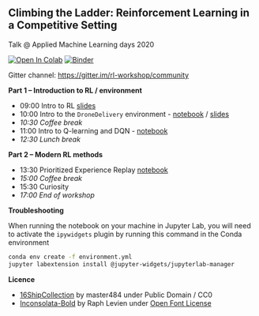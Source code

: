 
Climbing the Ladder: Reinforcement Learning in a Competitive Setting
---

Talk @ Applied Machine Learning days 2020

[![Open In Colab](https://colab.research.google.com/assets/colab-badge.svg)](https://colab.research.google.com/github/pacm/rl-workshop) [![Binder](https://mybinder.org/badge_logo.svg)](https://mybinder.org/v2/gh/pacm/rl-workshop/master)

Gitter channel: https://gitter.im/rl-workshop/community

**Part 1 – Introduction to RL / environment**

* 09:00 Intro to RL [slides](https://docs.google.com/presentation/d/10yaaF3BWMqUb-xMZZX3tJLASTG9Hxgdst0qKPVhd2DI/edit?usp=sharing)
* 10:00 Intro to the `DroneDelivery` environment - [notebook](https://colab.research.google.com/github/pacm/rl-workshop/blob/abdce93c5d9bc401b42251da36d3692fda00521d/01%20Intro%20to%20environment.ipynb) / [slides](https://docs.google.com/presentation/d/10uOOdxPDKaavjwHTqF1WhBjKfOeu6-cTnJ_Yrki9UvE/edit?usp=sharing)
* *10:30 Coffee break*
* 11:00 Intro to Q-learning and DQN - [notebook](https://colab.research.google.com/github/pacm/rl-workshop/blob/abdce93c5d9bc401b42251da36d3692fda00521d/02%20Intro%20to%20Q-learning%20and%20DQN.ipynb)
* *12:30 Lunch break*

**Part 2 – Modern RL methods**

* 13:30 Prioritized Experience Replay [notebook](https://colab.research.google.com/drive/1JR6Q3A9X4KUznZkgwQhLvX4J7sizzPes)
* *15:00 Coffee break*
* 15:30 Curiosity
* *17:00 End of workshop*


**Troubleshooting**

When running the notebook on your machine in Jupyter Lab, you will need to activate the `ipywidgets` plugin by running this command in the Conda environment

```bash
conda env create -f environment.yml
jupyter labextension install @jupyter-widgets/jupyterlab-manager
```

**Licence**

* [16ShipCollection](https://opengameart.org/content/1616-ship-collection) by master484 under Public Domain / CC0
* [Inconsolata-Bold](https://fonts.google.com/specimen/Inconsolata) by Raph Levien under [Open Font License](https://scripts.sil.org/cms/scripts/page.php?site_id=nrsi&id=OFL_web)
